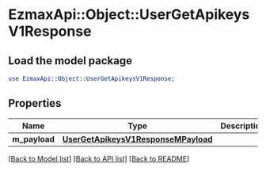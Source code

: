 # EzmaxApi::Object::UserGetApikeysV1Response

## Load the model package
```perl
use EzmaxApi::Object::UserGetApikeysV1Response;
```

## Properties
Name | Type | Description | Notes
------------ | ------------- | ------------- | -------------
**m_payload** | [**UserGetApikeysV1ResponseMPayload**](UserGetApikeysV1ResponseMPayload.md) |  | 

[[Back to Model list]](../README.md#documentation-for-models) [[Back to API list]](../README.md#documentation-for-api-endpoints) [[Back to README]](../README.md)


